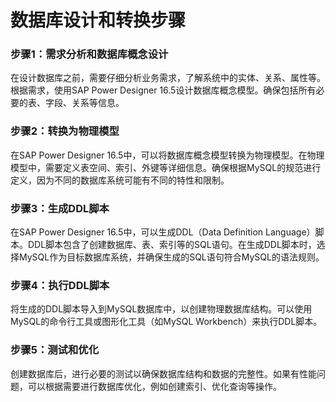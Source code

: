 # 数据库设计和转换步骤

### 步骤1：需求分析和数据库概念设计

在设计数据库之前，需要仔细分析业务需求，了解系统中的实体、关系、属性等。根据需求，使用SAP Power Designer 16.5设计数据库概念模型。确保包括所有必要的表、字段、关系等信息。

### 步骤2：转换为物理模型

在SAP Power Designer 16.5中，可以将数据库概念模型转换为物理模型。在物理模型中，需要定义表空间、索引、外键等详细信息。确保根据MySQL的规范进行定义，因为不同的数据库系统可能有不同的特性和限制。

### 步骤3：生成DDL脚本

在SAP Power Designer 16.5中，可以生成DDL（Data Definition Language）脚本。DDL脚本包含了创建数据库、表、索引等的SQL语句。在生成DDL脚本时，选择MySQL作为目标数据库系统，并确保生成的SQL语句符合MySQL的语法规则。

### 步骤4：执行DDL脚本

将生成的DDL脚本导入到MySQL数据库中，以创建物理数据库结构。可以使用MySQL的命令行工具或图形化工具（如MySQL Workbench）来执行DDL脚本。

### 步骤5：测试和优化

创建数据库后，进行必要的测试以确保数据库结构和数据的完整性。如果有性能问题，可以根据需要进行数据库优化，例如创建索引、优化查询等操作。
